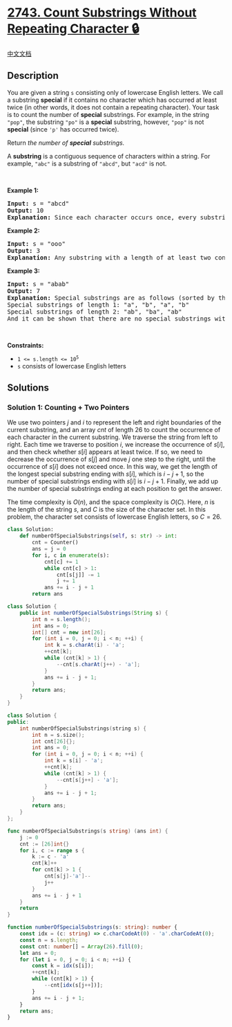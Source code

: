 # [2743. Count Substrings Without Repeating Character 🔒](https://leetcode.com/problems/count-substrings-without-repeating-character)

[中文文档](/solution/2700-2799/2743.Count%20Substrings%20Without%20Repeating%20Character/README.md)

<!-- tags:Hash Table,String,Sliding Window -->

<!-- difficulty:Medium -->

## Description

<p>You are given a string <code>s</code> consisting only of lowercase English letters. We call a substring <b>special</b> if it contains no character which has occurred at least twice (in other words, it does not contain a repeating character). Your task is to count the number of <b>special</b> substrings. For example, in the string <code>&quot;pop&quot;</code>, the substring <code>&quot;po&quot;</code> is a <strong>special</strong> substring, however, <code>&quot;pop&quot;</code> is not <strong>special</strong> (since <code>&#39;p&#39;</code> has occurred twice).</p>

<p>Return <em>the number of <b>special</b> substrings.</em></p>

<p>A <strong>substring</strong> is a contiguous sequence of characters within a string. For example, <code>&quot;abc&quot;</code> is a substring of <code>&quot;abcd&quot;</code>, but <code>&quot;acd&quot;</code> is not.</p>

<p>&nbsp;</p>
<p><strong class="example">Example 1:</strong></p>

<pre>
<strong>Input:</strong> s = &quot;abcd&quot;
<strong>Output:</strong> 10
<strong>Explanation:</strong> Since each character occurs once, every substring is a special substring. We have 4 substrings of length one, 3 of length two, 2 of length three, and 1 substring of length four. So overall there are 4 + 3 + 2 + 1 = 10 special substrings.
</pre>

<p><strong class="example">Example 2:</strong></p>

<pre>
<strong>Input:</strong> s = &quot;ooo&quot;
<strong>Output:</strong> 3
<strong>Explanation:</strong> Any substring with a length of at least two contains a repeating character. So we have to count the number of substrings of length one, which is 3.
</pre>

<p><strong class="example">Example 3:</strong></p>

<pre>
<strong>Input:</strong> s = &quot;abab&quot;
<strong>Output:</strong> 7
<strong>Explanation:</strong> Special substrings are as follows (sorted by their start positions):
Special substrings of length 1: &quot;a&quot;, &quot;b&quot;, &quot;a&quot;, &quot;b&quot;
Special substrings of length 2: &quot;ab&quot;, &quot;ba&quot;, &quot;ab&quot;
And it can be shown that there are no special substrings with a length of at least three. So the answer would be 4 + 3 = 7.</pre>

<p>&nbsp;</p>
<p><strong>Constraints:</strong></p>

<ul>
	<li><code>1 &lt;= s.length &lt;= 10<sup>5</sup></code></li>
	<li><code>s</code> consists of lowercase English letters</li>
</ul>

## Solutions

### Solution 1: Counting + Two Pointers

We use two pointers $j$ and $i$ to represent the left and right boundaries of the current substring, and an array $cnt$ of length $26$ to count the occurrence of each character in the current substring. We traverse the string from left to right. Each time we traverse to position $i$, we increase the occurrence of $s[i]$, and then check whether $s[i]$ appears at least twice. If so, we need to decrease the occurrence of $s[j]$ and move $j$ one step to the right, until the occurrence of $s[i]$ does not exceed once. In this way, we get the length of the longest special substring ending with $s[i]$, which is $i - j + 1$, so the number of special substrings ending with $s[i]$ is $i - j + 1$. Finally, we add up the number of special substrings ending at each position to get the answer.

The time complexity is $O(n)$, and the space complexity is $O(C)$. Here, $n$ is the length of the string $s$, and $C$ is the size of the character set. In this problem, the character set consists of lowercase English letters, so $C = 26$.

<!-- tabs:start -->

```python
class Solution:
    def numberOfSpecialSubstrings(self, s: str) -> int:
        cnt = Counter()
        ans = j = 0
        for i, c in enumerate(s):
            cnt[c] += 1
            while cnt[c] > 1:
                cnt[s[j]] -= 1
                j += 1
            ans += i - j + 1
        return ans
```

```java
class Solution {
    public int numberOfSpecialSubstrings(String s) {
        int n = s.length();
        int ans = 0;
        int[] cnt = new int[26];
        for (int i = 0, j = 0; i < n; ++i) {
            int k = s.charAt(i) - 'a';
            ++cnt[k];
            while (cnt[k] > 1) {
                --cnt[s.charAt(j++) - 'a'];
            }
            ans += i - j + 1;
        }
        return ans;
    }
}
```

```cpp
class Solution {
public:
    int numberOfSpecialSubstrings(string s) {
        int n = s.size();
        int cnt[26]{};
        int ans = 0;
        for (int i = 0, j = 0; i < n; ++i) {
            int k = s[i] - 'a';
            ++cnt[k];
            while (cnt[k] > 1) {
                --cnt[s[j++] - 'a'];
            }
            ans += i - j + 1;
        }
        return ans;
    }
};
```

```go
func numberOfSpecialSubstrings(s string) (ans int) {
	j := 0
	cnt := [26]int{}
	for i, c := range s {
		k := c - 'a'
		cnt[k]++
		for cnt[k] > 1 {
			cnt[s[j]-'a']--
			j++
		}
		ans += i - j + 1
	}
	return
}
```

```ts
function numberOfSpecialSubstrings(s: string): number {
    const idx = (c: string) => c.charCodeAt(0) - 'a'.charCodeAt(0);
    const n = s.length;
    const cnt: number[] = Array(26).fill(0);
    let ans = 0;
    for (let i = 0, j = 0; i < n; ++i) {
        const k = idx(s[i]);
        ++cnt[k];
        while (cnt[k] > 1) {
            --cnt[idx(s[j++])];
        }
        ans += i - j + 1;
    }
    return ans;
}
```

<!-- tabs:end -->

<!-- end -->
